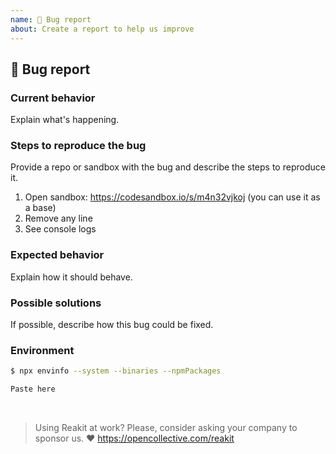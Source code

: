 ```yaml
---
name: 🐛 Bug report
about: Create a report to help us improve
---
```


## 🐛 Bug report

### Current behavior

Explain what's happening.

### Steps to reproduce the bug

Provide a repo or sandbox with the bug and describe the steps to reproduce it.

1. Open sandbox: https://codesandbox.io/s/m4n32vjkoj (you can use it as a base)
2. Remove any line
3. See console logs

### Expected behavior

Explain how it should behave.

### Possible solutions

If possible, describe how this bug could be fixed.

### Environment

```sh
$ npx envinfo --system --binaries --npmPackages

Paste here
```

<br>

> Using Reakit at work? Please, consider asking your company to sponsor us. ❤️
> https://opencollective.com/reakit